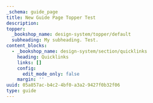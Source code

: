 ```yaml
---
_schema: guide_page
title: New Guide Page Topper Test
description:
topper:
  _bookshop_name: design-system/topper/default
  subheading: My subheading. Test.
content_blocks:
  - _bookshop_name: design-system/section/quicklinks
    heading: Quicklinks
    links: []
    config:
      edit_mode_only: false
    margin: ''
uuid: 05a857ac-b4c2-4bf0-a3a2-9427f0b32f06
type: guide
---
```


